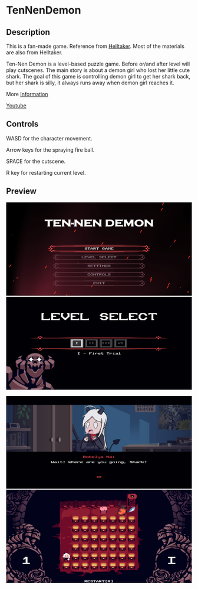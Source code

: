 # TenNenDemon

## Description
This is a fan-made game. Reference from [Helltaker]( https://store.steampowered.com/app/1289310/Helltaker/ ). Most of the materials are also from Helltaker. 

Ten-Nen Demon is a level-based puzzle game. Before or/and after level will play cutscenes. The main story is about a demon girl who lost her little cute shark. The goal of this game is controlling demon girl to get her shark back, but her shark is silly, it always runs away when demon girl reaches it.

More [Information]( http://sam-chu.com/projects/TenNenDemon.html )

[Youtube]( https://youtu.be/q3FwEFWJ6vw )

## Controls
WASD for the character movement.

Arrow keys for the spraying fire ball.

SPACE for the cutscene.

R key for restarting current level.

## Preview

![demo_img1](/img/screenshot1.PNG)
![demo_img2](/img/screenshot2.PNG)

![demo_img3](/img/screenshot3.PNG)
![demo_img4](/img/screenshot4.PNG)
